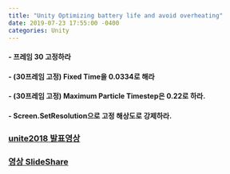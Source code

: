 ```yaml
---
title: "Unity Optimizing battery life and avoid overheating"
date: 2019-07-23 17:55:00 -0400
categories: Unity
---
```


#### - 프레임 30 고정하라
#### - (30프레임 고정) Fixed Time을 0.0334로 해라
#### - (30프레임 고정) Maximum Particle Timestep은 0.22로 하라.
#### - Screen.SetResolution으로 고정 해상도로 강제하라.

### [unite2018 발표영상](https://youtu.be/MGHu5vKp9lQ)

### [영상 SlideShare](https://www.slideshare.net/unity3d/optimizing-ar-extend-battery-life-and-avoid-overheating)
